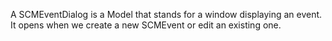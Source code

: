 A SCMEventDialog is a Model that stands for a window displaying an event. It opens when we create a new SCMEvent or edit an existing one. 